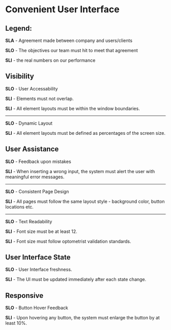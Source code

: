 # Convenient User Interface
## Legend:
**SLA** - Agreement made between company and users/clients

**SLO** - The objectives our team must hit to meet that agreement

**SLI** - the real numbers on our performance

## Visibility
**SLO** - User Accessability

**SLI** - Elements must not overlap.

**SLI** - All element layouts must be within the window boundaries.

---
**SLO** - Dynamic Layout

**SLI** - All element layouts must be defined as percentages of the screen size.

## User Assistance
**SLO** - Feedback upon mistakes

**SLI** - When inserting a wrong input, the system must alert the user with meaningful error messages.

---
**SLO** - Consistent Page Design

**SLI** - All pages must follow the same layout style - background color, button locations etc.

---
**SLO** - Text Readability

**SLI** - Font size must be at least 12.

**SLI** - Font size must follow optometrist validation standards.

## User Interface State
**SLO** - User Interface freshness.

**SLI** - The UI must be updated immediately after each state change.

## Responsive
**SLO** - Button Hover Feedback

**SLI** - Upon hovering any button, the system must enlarge the button by at least 10%.
